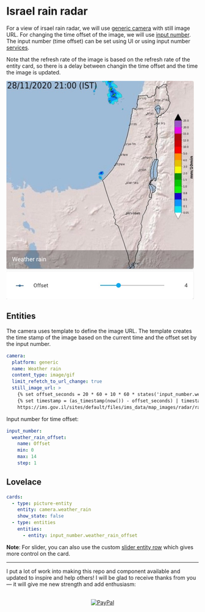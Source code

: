 # Israel rain radar

For a view of irsael rain radar, we will use [generic camera](https://www.home-assistant.io/integrations/generic/) with still image URL.
For changing the time offset of the image, we will use [input number](https://www.home-assistant.io/integrations/input_number/). The input number (time offset) can be set using UI or using input number [services](https://www.home-assistant.io/integrations/input_number/#services).

Note that the refresh rate of the image is based on the refresh rate of the entity card, so there is a delay between changin the time offset and the time the image is updated.

![Rain Radar](image.jpg)

## Entities

The camera uses template to define the image URL. The template creates the time stamp of the image based on the current time and the offset set by the input number.


```yaml
camera:
  platform: generic
  name: Weather rain
  content_type: image/gif
  limit_refetch_to_url_change: true
  still_image_url: >
    {% set offset_seconds = 20 * 60 + 10 * 60 * states('input_number.weather_rain_offset') | int %}
    {% set timestamp = (as_timestamp(now()) - offset_seconds) | timestamp_custom('%Y%m%d%H%M', True) | regex_replace(find='(?<=\d{11})\d', replace='0') %}
    https://ims.gov.il/sites/default/files/ims_data/map_images/radar/radar_{{timestamp}}.gif
```

Input number for time offset:

```yaml
input_number:
  weather_rain_offset:
    name: Offset
    min: 0
    max: 14
    step: 1
```

## Lovelace

```yaml
cards:
  - type: picture-entity
    entity: camera.weather_rain
    show_state: false
  - type: entities
    entities:
      - entity: input_number.weather_rain_offset
```

**Note**: For slider, you can also use the custom [slider entity row](https://github.com/thomasloven/lovelace-slider-entity-row) which gives more control on the card.

---

I put a lot of work into making this repo and component available and updated to inspire and help others! I will be glad to receive thanks from you — it will give me new strength and add enthusiasm:
<p align="center"><br>
<a href="https://paypal.me/eyalco1967?locale.x=he_IL" target="_blank"><img src="http://khrolenok.ru/support_paypal.png" alt="PayPal" width="250" height="48"></a>
</p>